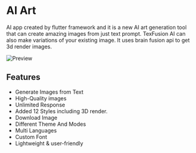 # AI Art
AI app created by flutter framework and it is a new AI art generation tool that can create amazing images from just text prompt. TexFusion AI can also make variations of your existing image. It uses brain fusion api to get 3d render images.

![Preview](https://digitalpress.fra1.cdn.digitaloceanspaces.com/k1x3m8x/2023/06/Frame-273.png)

## Features
- Generate Images from Text
- High-Quality images
- Unlimited Response
- Added 12 Styles including 3D render.
- Download Image
- Different Theme And Modes
- Multi Languages
- Custom Font
- Lightweight & user-friendly


